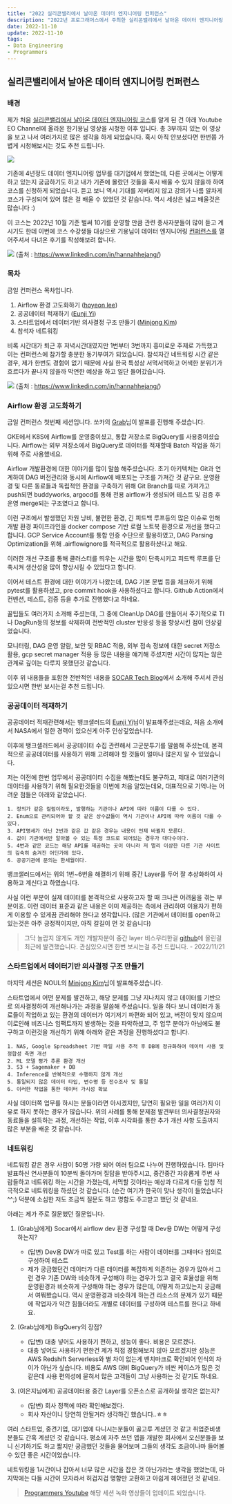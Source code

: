 ```yaml
---
title: "2022 실리콘밸리에서 날아온 데이터 엔지니어링 컨퍼런스"
description: "2022년 프로그래머스에서 주최한 실리콘밸리에서 날아온 데이터 엔지니어링 강의 컨퍼런스 후기"
date: 2022-11-10
update: 2022-11-10
tags:
- Data Engineering
- Programmers
---
```


## 실리콘밸리에서 날아온 데이터 엔지니어링 컨퍼런스

### 배경

제가 처음 [실리콘밸리에서 날아온 데이터 엔지니어링 코스](https://school.programmers.co.kr/learn/courses/14982)를 알게 된 건 아래 Youtube EO Channel에 올라온 한기용님 영상을 시청한 이후 입니다. 총 3부까지 있는 이 영상을 보고 나서 여러가지로 많은 생각을 하게 되었습니다. 혹시 아직 안보셨다면 한번쯤 가볍게 시청해보시는 것도 추천 드립니다.

![](./2022-11-10-1.png)


기존에 4년정도 데이터 엔지니어링 업무를 대기업에서 했었는데, 다른 곳에서는 어떻게 하고 있는지 궁금하기도 하고 내가 기존에 몰랐던 것들을 혹시 배울 수 있지 않을까 하여 코스를 신청하게 되었습니다. 듣고 보니 역시 기대를 저버리지 않고 강의가 나름 알차게 코스가 구성되어 있어 많은 걸 배울 수 있었던 것 같습니다. 역시 세상은 넓고 배울것은 많습니다 :)

이 코스는 2022년 10월 기준 벌써 10기를 운영할 만큼 관련 종사자분들이 많이 듣고 계시기도 한데 이번에 코스 수강생들 대상으로 기용님이 데이터 엔지니어링 [컨퍼런스를](https://school.programmers.co.kr/learn/courses/15230) 열어주셔서 다녀온 후기를 작성해보려 합니다.


![](./2022-11-10-2.png)
(출처 : https://www.linkedin.com/in/hannahhejang/)


### 목차

금일 컨퍼런스 목차입니다.

1. Airflow 환경 고도화하기 ([hoyeon lee](https://www.linkedin.com/in/ACoAAB0dV2QBZEoHPDMHVUaWR3F-okOKbAsuqhQ))
2. 공공데이터 적재하기 ([Eunji Yi](https://www.linkedin.com/in/ACoAADdQHFoBvXqcwhKQG5YBRI0MNzRqGv_9j7w))
3. 스타트업에서 데이터기반 의사결정 구조 만들기 ([Minjong Kim](https://www.linkedin.com/in/ACoAAAJgCuMBC6ob4tTNYE290unr86fVRLD7blM))
4. 참석자 네트워킹


비록 시간대가 퇴근 후 저녁시간대였지만 1번부터 3번까지 흥미로운 주제로 가득했고 이는 컨퍼런스에 참가할 충분한 동기부여가 되었습니다. 참석자간 네트워킹 시간 같은 경우, 제가 한번도 경험이 없기 때문에 사실 한국 특성상 서먹서먹하고 어색한 분위기가 흐르다가 끝나지 않을까 막연한 예상을 하고 일단 들어갔습니다.


![](./2022-11-10-3.png)
(출처 : https://www.linkedin.com/in/hannahhejang/)


### Airflow 환경 고도화하기

금일 컨퍼런스 첫번째 세션입니다. 쏘카의 [Grab](https://www.linkedin.com/in/ACoAAB0dV2QBZEoHPDMHVUaWR3F-okOKbAsuqhQ)님이 발표를 진행해 주셨습니다.

GKE에서 K8S에 Airflow를 운영중이셨고, 통합 저장소로 BigQuery를 사용중이셨습니다. Airflow는 외부 저장소에서 BigQuery로 데이터를 적재할때 Batch 작업을 하기 위해 주로 사용했네요.

Airflow 개발환경에 대한 이야기를 많이 말씀 해주셨습니다. 초기 아키텍처는 Git과 연계하여 DAG 버전관리와 동시에 Airflow에 배포되는 구조를 가져간 것 같구요. 운영환경 및 다른 동료들과 독립적인 환경을 구축하기 위해 Git Branch를 따로 가져가고 push되면 buddyworks, argocd를 통해 전용 airflow가 생성되어 테스트 및 검증 후 운영 merge되는 구조였다고 합니다.

이런 구조에서 발생했던 자원 낭비, 불편한 환경, 긴 피드백 루프등의 많은 이슈로 인해 개발 환경 파이프라인을 docker compose 기반 로컬 노트북 환경으로 개선을 했다고 합니다. GCP Service Account를 통합 인증 수단으로 활용하였고, DAG Parsing Optimization을 위해 .airflowignore를 적극적으로 활용하셨다고 해요.

이러한 개선 구조를 통해 클러스터를 띄우는 시간을 많이 단축시키고 피드백 루프를 단축시켜 생산성을 많이 향상시킬 수 있었다고 합니다.

이어서 테스트 환경에 대한 이야기가 나왔는데, DAG 기본 문법 등을 체크하기 위해 pytest를 활용하셨고, pre commit hook을 사용하셨다고 합니다. Github Action에서 컨벤션, 테스트, 검증 등을 추가로 진행했다고 하네요.

꿀팁들도 여러가지 소개해 주셨는데, 그 중에 CleanUp DAG를 만들어서 주기적으로 TI나 DagRun등의 정보를 삭제하여 전반적인 cluster 반응성 등을 향상시킨 점이 인상깊었습니다.

모니터링, DAG 운영 알람, 보안 및 RBAC 적용, 외부 접속 정보에 대한 secret 저장소 활용, gcp secret manager 적용 등 많은 내용을 얘기해 주셨지만 시간이 많지는 않은 관계로 깊이는 다루지 못했던것 같습니다.

이후 위 내용들을 포함한 전반적인 내용을 [SOCAR Tech Blog](https://tech.socarcorp.kr/data/2022/11/09/advanced-airflow-for-databiz.html)에서 소개해 주셔서 관심있으시면 한번 보시는걸 추천 드립니다.


### 공공데이터 적재하기

공공데이터 적재관련해서는 뱅크샐러드의 [Eunji Yi](https://www.linkedin.com/in/ACoAADdQHFoBvXqcwhKQG5YBRI0MNzRqGv_9j7w)님이 발표해주셨는데요, 처음 소개에서 NASA에서 일한 경력이 있으신게 아주 인상깊었습니다.

이후에 뱅크샐러드에서 공공데이터 수집 관련해서 고군분투기를 말씀해 주셨는데, 본격적으로 공공데이터를 사용하기 위해 고려해야 할 것들이 얼마나 많은지 알 수 있었습니다.

저는 이전에 한번 업무에서 공공데이터 수집을 해봤는데도 불구하고, 제대로 여러기관의 데이터를 사용하기 위해 필요한것들을 이번에 처음 알았는데요, 대표적으로 기억나는 어려운 점들은 아래와 같았습니다.


    1. 정의가 같은 컬럼이라도, 발행하는 기관이나 API에 따라 이름이 다를 수 있다.
    2. Enum으로 관리되어야 할 것 같은 상수값들이 역시 기관이나 API에 따라 이름이 다를 수 있다.
    3. API명세가 아닌 2번과 같은 값 같은 경우는 내용이 언제 바뀔지 모른다.
    4. 값이 기관에서만 알아볼 수 있는 특정 코드로 되어있는 경우가 대다수이다.
    5. 4번과 같은 코드는 해당 API를 제공하는 곳이 아니라 저 멀리 이상한 다른 기관 사이트의 깊숙히 숨겨진 어딘가에 있다.
    6. 공공기관에 문의는 한세월이다.


뱅크샐러드에서는 위의 1번~6번을 해결하기 위해 중간 Layer를 두어 잘 추상화하여 사용하고 계신다고 하였습니다.

사실 이런 부분이 실제 데이터를 본격적으로 사용하고자 할 때 크나큰 어려움을 겪는 부분이죠.
이런 데이터 표준과 같은 내용은 이미 제공하는 측에서 관리하여 이용자가 편하게 이용할 수 있게끔 관리해야 한다고 생각합니다. (많은 기관에서 데이터를 open하고 있는것은 아주 긍정적이지만, 아직 갈길이 먼 것 같습니다)



> 그닥 놀랍지 않게도 개인 개발자분이 중간 layer 비스무리한걸 [github](https://github.com/WooilJeong/PublicDataReader)에 올린걸 최근에 발견했습니다. 관심있으시면 한번 보시는걸 추천 드립니다. - 2022/11/21



### 스타트업에서 데이터기반 의사결정 구조 만들기

마지막 세션은 NOUL의 [Minjong Kim](https://www.linkedin.com/in/ACoAAAJgCuMBC6ob4tTNYE290unr86fVRLD7blM)님이 발표해주셨습니다.

스타트업에서 어떤 문제를 발견하고, 해당 문제를 그냥 지나치지 않고 데이터를 기반으로 의사결정하여 개선해나가는 과정을 말씀해 주셨습니다.
일을 하다 보니 데이터가 동료들이 작업하고 있는 환경의 데이터가 여기저기 파편화 되어 있고, 버전이 맞지 않으며 이로인해 비즈니스 임팩트까지 발생하는 것을 파악하셨고, 주 업무 분야가 아님에도 불구하고 이런것을 개선하기 위해 아래와 같은 과정을 진행하셨다고 합니다.


    1. NAS, Google Spreadsheet 기반 파일 사용 추적 후 DB에 정규화하여 데이터 사용 및 정합성 측면 개선
    2. ML 모델 평가 추론 환경 개선
    3. S3 + Sagemaker + DB
    4. Inference를 반복적으로 수행하지 않게 개선
    5. 통일되지 않은 데이터 타입, 변수명 등 전수조사 및 통일
    6. 이러한 작업을 통한 데이터 가시성 확보


사실 데이터쪽 업무를 하시는 분들이라면 아시겠지만, 당연히 필요한 일을 여러가지 이유로 하지 못하는 경우가 많습니다. 위의 사례를 통해 문제점 발견부터 의사결정권자와 동료들을 설득하는 과정, 개선하는 작업, 이후 시각화를 통한 추가 개선 사항 도출까지 많은 부분을 배운 것 같습니다.


### 네트워킹

네트워킹 같은 경우 사람이 50명 가량 되어 여러 팀으로 나누어 진행하였습니다. 팀마다 발표하신 연사분들이 10분씩 돌아가며 질답을 받아주시고, 중간중간 자유롭게 주변 사람들하고 네트워킹 하는 시간을 가졌는데, 서먹할 것이라는 예상과 다르게 다들 엄청 적극적으로 네트워킹을 하셨던 것 같습니다. (순간 여기가 한국이 맞나 생각이 들었습니다 ^^;) 덕분에 소심한 저도 조금씩 질문도 하고 명함도 주고받고 했던 것 같네요.

아래는 제가 주로 질문했던 질문입니다.

1. (Grab님에게) Socar에서 airflow dev 환경 구성할 때 Dev용 DW는 어떻게 구성하는지?
    - (답변) Dev용 DW가 따로 있고 Test를 하는 사람이 데이터를 그때마다 임의로 구성하여 테스트
    - 제가 궁금했던건 데이터가 다른 데이터를 복잡하게 의존하는 경우가 많아서 그런 경우 기존 DW와 비슷하게 구성해야 하는 경우가 있고 결국 효율성을 위해 운영환경과 비슷하게 구성해야 하는 경우가 많은데, 어떻게 하고있는지 궁금해서 여쭤봤습니다. 역시 운영환경과 비슷하게 하는건 리소스의 문제가 있기 때문에 작업자가 약간 힘들더라도 개별로 데이터를 구성하여 테스트를 한다고 하네요.

2. (Grab님에게) BigQuery의 장점?
    - (답변) 대충 넣어도 사용하기 편하고, 성능이 좋다. 비용은 모르겠다.
    - 대충 넣어도 사용하기 편한건 제가 직접 경험해보지 않아 모르겠지만 성능은 AWS Redshift Serverless와 별 차이 없는게 벤치마크로 확인되어 인식의 차이가 아닌가 싶습니다. 비용도 AWS 대비 BigQuery가 비싼 케이스가 많은 것 같은데 사용 편의성에 묻혀서 많은 고객들이 그냥 사용하는 것 같기도 하네요.

3. (이은지님에게) 공공데이터용 중간 Layer를 오픈소스로 공개하실 생각은 없는지?
    - (답변) 회사 정책에 따라 확인해보겠다.
    - 회사 자산이니 당연히 안될거라 생각하긴 했습니다..ㅎㅎ


여러 스타트업, 중견기업, 대기업에 다니시는분들이 골고루 계셨던 것 같고 취업준비생 분들도 간혹 계셨던 것 같습니다. 평소에 자주 쓰던 앱을 개발한 회사에서 오신분들을 보니 신기하기도 하고 짧지만 궁금했던 것들을 물어보며 그들의 생각도 조금이나마 들어볼 수 있던 좋은 시간이었습니다.

네트워킹을 1시간이나 잡아서 너무 많은 시간을 잡은 것 아닌가라는 생각을 했었는데, 마지막에는 다들 시간이 모자라서 허겁지겁 명함만 교환하고 아쉽게 헤어졌던 것 같네요.

> [Programmers Youtube](https://www.youtube.com/playlist?list=PLz4XWo74AOaeXlr6zxjA_24vr8qoSzxHE) 해당 세션 녹화 영상들이 업데이트 되었습니다.
